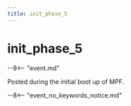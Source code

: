 ```yaml
---
title: init_phase_5
---
```


# init_phase_5


--8<-- "event.md"

Posted during the initial boot up of MPF.

--8<-- "event_no_keywords_notice.md"
